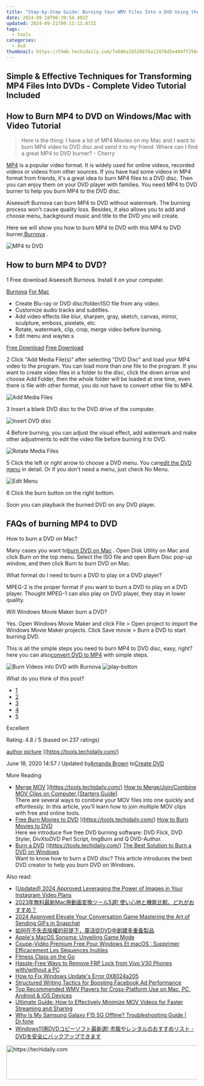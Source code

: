 ```yaml
---
title: "Step-by-Step Guide: Burning Your WMV Files Into a DVD Using the Top DMV Converter Software"
date: 2024-09-18T06:39:54.492Z
updated: 2024-09-21T09:11:13.073Z
tags:
  - tools
categories:
  - dvd
thumbnail: https://thmb.techidaily.com/7a686a1b526676a12878d5e404ff256d91c8737d5163c7ab05139a28f15cb6cd.jpg
---
```


## Simple & Effective Techniques for Transforming MP4 Files Into DVDs - Complete Video Tutorial Included

## How to Burn MP4 to DVD on Windows/Mac with Video Tutorial

> Here is the thing: I have a lot of MP4 Movies on my Mac and I want to burn MP4 video to DVD disc and send it to my friend. Where can I find a great MP4 to DVD burner? - Cherry

[MP4](https://tools.techidaily.com/) is a popular video format. It is widely used for online videos, recorded videos or videos from other sources. If you have had some videos in MP4 format from friends, it's a great idea to burn MP4 files to a DVD disc. Then you can enjoy them on your DVD player with families. You need MP4 to DVD burner to help you burn MP4 to the DVD disc.

 Aiseesoft Burnova can burn MP4 to DVD without watermark. The burning process won't cause quality loss. Besides, it also allows you to add and choose menu, background music and title to the DVD you will create.

 Here we will show you how to burn MP4 to DVD with this MP4 to DVD burner,[Burnova](https://tools.techidaily.com/aiseesoft/burnova/) .

![MP4 to DVD](https://www.aiseesoft.com/images/dvd-creator/mp4-to-dvd.jpg)

## How to burn MP4 to DVD?

1 Free download Aiseesoft Burnova. Install it on your computer.

[Burnova](https://tools.techidaily.com/aiseesoft/burnova/) [For Mac](https://tools.techidaily.com/aiseesoft/dvd-creator/)

* Create Blu-ray or DVD disc/folder/ISO file from any video.
* Customize audio tracks and subtitles.
* Add video effects like blur, sharpen, gray, sketch, canvas, mirror, sculpture, emboss, pixelate, etc.
* Rotate, watermark, clip, crop, merge video before burning.
* Edit menu and wayter.s

[Free Download](https://secure.2checkout.com/order/checkout.php?PRODS=4708691&QTY=1&AFFILIATE=108875&CART=1) [Free Download](https://secure.2checkout.com/order/checkout.php?PRODS=4566611&QTY=1&AFFILIATE=108875&CART=1)

2 Click "Add Media File(s)" after selecting "DVD Disc" and load your MP4 video to the program. You can load more than one file to the program. If you want to create video files in a folder to the disc, click the down arrow and choose Add Folder, then the whole folder will be loaded at one time, even there is file with other format, you do not have to convert other file to MP4.

![Add Media Files](https://www.aiseesoft.com/images/burnova/add-media-files.jpg)

3 Insert a blank DVD disc to the DVD drive of the computer.

![Insert DVD disc](https://www.aiseesoft.com/images/dvd-creator/dvd-to-pc.jpg)

4 Before burning, you can adjust the visual effect, add watermark and make other adjustments to edit the video file before burning it to DVD.

![Rotate Media Files](https://www.aiseesoft.com/images/burnova/rotate-video.jpg)

5 Click the left or right arrow to choose a DVD menu. You can[edit the DVD menu](https://tools.techidaily.com/aiseesoft/dvd-creator/) in detail. Or if you don't need a menu, just check No Menu.

![Edit Menu](https://www.aiseesoft.com/images/burnova/edit-video-menu.jpg)

6 Click the burn button on the right bottom.

Soon you can playback the burned DVD on any DVD player.

## FAQs of burning MP4 to DVD

How to burn a DVD on Mac?

 Many cases you want to[burn DVD on Mac](https://tools.techidaily.com/) . Open Disk Utility on Mac and click Burn on the top menu. Select the ISO file and open Burn Disc pop-up window, and then click Burn to burn DVD on Mac.

 What format do I need to burn a DVD to play on a DVD player?

 MPEG-2 is the proper format if you want to burn a DVD to play on a DVD player. Thought MPEG-1 can also play on DVD player, they stay in lower quality.

Will Windows Movie Maker burn a DVD?

 Yes. Open Windows Movie Maker and click File > Open project to import the Windows Movie Maker projects. Click Save movie > Burn a DVD to start burning DVD.

 This is all the simple steps you need to burn MP4 to DVD disc, easy, right? here you can also[convert DVD to MP4](https://tools.techidaily.com/) with simple steps.

![Burn Videos into DVD with Burnova ](https://www.aiseesoft.com/images/youtube-video/video-burn-video-into-dvd-with-burnova.jpg) ![play-button](https://www.aiseesoft.com/images/play-button.png)

What do you think of this post?

* [1](https://tools.techidaily.com/aiseesoft/dvd-creator/)
* [2](https://tools.techidaily.com/aiseesoft/dvd-creator/)
* [3](https://tools.techidaily.com/aiseesoft/dvd-creator/)
* [4](https://tools.techidaily.com/aiseesoft/dvd-creator/)
* [5](https://tools.techidaily.com/aiseesoft/dvd-creator/)

Excellent

Rating: 4.8 / 5 (based on 237 ratings)

[author picture](https://www.aiseesoft.com/images/author/amanda.png) ](https://tools.techidaily.com/)

 June 18, 2020 14:57 / Updated by[Amanda Brown](https://tools.techidaily.com/) to[Create DVD](https://tools.techidaily.com/aiseesoft/dvd-creator/)

More Reading

* [Merge MOV](https://www.aiseesoft.com/images/more-reading/merge-mov-s.jpg) ](https://tools.techidaily.com/) [ How to Merge/Join/Combine MOV Clips on Computer \[Starters Guide\]](https://tools.techidaily.com/)  
 There are several ways to combine your MOV files into one quickly and effortlessly. In this article, you'll learn how to join multiple MOV clips with free and online tools.
* [Free Burn Movies to DVD](https://www.aiseesoft.com/images/more-reading/movies-to-dvd-for-free-s.jpg) ](https://tools.techidaily.com/) [How to Burn Movies to DVD](https://tools.techidaily.com/)  
 Here we introduce five free DVD burning software: DVD Flick, DVD Styler, DivXtoDVD Perl Script, ImgBurn and Q DVD-Author.
* [Burn a DVD](https://www.aiseesoft.com/images/more-reading/how-to-burn-a-dvd-s.jpg) ](https://tools.techidaily.com/) [The Best Solution to Burn a DVD on Windows](https://tools.techidaily.com/)  
 Want to know how to burn a DVD disc? This article introduces the best DVD creator to help you burn DVD on Windows.

<ins class="adsbygoogle"
     style="display:block"
     data-ad-format="autorelaxed"
     data-ad-client="ca-pub-7571918770474297"
     data-ad-slot="1223367746"></ins>

<ins class="adsbygoogle"
     style="display:block"
     data-ad-client="ca-pub-7571918770474297"
     data-ad-slot="8358498916"
     data-ad-format="auto"
     data-full-width-responsive="true"></ins>

<span class="atpl-alsoreadstyle">Also read:</span>
<div><ul>
<li><a href="https://instagram-video-files.techidaily.com/updated-2024-approved-leveraging-the-power-of-images-in-your-instagram-video-plans/"><u>[Updated] 2024 Approved Leveraging the Power of Images in Your Instagram Video Plans</u></a></li>
<li><a href="https://dvd-bd.techidaily.com/2023mac5/"><u>2023年無料最新Mac用動画変換ツール5選! 使い心地と機能比較、どれがおすすめ？</u></a></li>
<li><a href="https://snapchat-videos.techidaily.com/2024-approved-elevate-your-conversation-game-mastering-the-art-of-sending-gifs-in-snapchat/"><u>2024 Approved Elevate Your Conversation Game Mastering the Art of Sending GIFs in Snapchat</u></a></li>
<li><a href="https://dvd-bd.techidaily.com/1725284103353-dvd/"><u>如何在不失去版權的前提下，靈活從DVD中創建多重备製品</u></a></li>
<li><a href="https://games-able.techidaily.com/apples-macos-sonoma-unveiling-game-mode/"><u>Apple's MacOS Sonoma: Unveiling Game Mode</u></a></li>
<li><a href="https://dvd-bd.techidaily.com/coupe-video-premium-free-pour-windows-et-macos-supprimer-efficacement-les-sequences-inutiles/"><u>Coupe-Vidéo Premium Free Pour Windows Et macOS : Supprimer Efficacement Les Séquences Inutiles</u></a></li>
<li><a href="https://hardware-updates.techidaily.com/fitness-class-on-the-go/"><u>Fitness Class on the Go</u></a></li>
<li><a href="https://bypass-frp.techidaily.com/hassle-free-ways-to-remove-frp-lock-from-vivo-v30-phones-withwithout-a-pc-by-drfone-android/"><u>Hassle-Free Ways to Remove FRP Lock from Vivo V30 Phones with/without a PC</u></a></li>
<li><a href="https://win11.techidaily.com/how-to-fix-windows-updates-error-0x8024a205/"><u>How to Fix Windows Update's Error 0X8024a205</u></a></li>
<li><a href="https://facebook-videos.techidaily.com/structured-writing-tactics-for-boosting-facebook-ad-performance/"><u>Structured Writing Tactics for Boosting Facebook Ad Performance</u></a></li>
<li><a href="https://dvd-bd.techidaily.com/top-recommended-wmv-players-for-cross-platform-use-on-mac-pc-android-and-ios-devices/"><u>Top Recommended WMV Players for Cross-Platform Use on Mac, PC, Android & iOS Devices</u></a></li>
<li><a href="https://dvd-bd.techidaily.com/ultimate-guide-how-to-effectively-minimize-mov-videos-for-faster-streaming-and-sharing/"><u>Ultimate Guide: How to Effectively Minimize MOV Videos for Faster Streaming and Sharing</u></a></li>
<li><a href="https://howto.techidaily.com/why-is-my-samsung-galaxy-f15-5g-offline-troubleshooting-guide-drfone-by-drfone-fix-android-problems-fix-android-problems/"><u>Why Is My Samsung Galaxy F15 5G Offline? Troubleshooting Guide | Dr.fone</u></a></li>
<li><a href="https://dvd-bd.techidaily.com/windows11dvd-dvd/"><u>Windows11用DVDコピーソフト最新選! 市販やレンタルのおすすめリスト - DVDを安全にバックアップできます</u></a></li>
</ul></div>

<!-- affiliate ads begin -->
<a href="https://appsumo.8odi.net/c/5597632/2100526/7443" target="_top" id="2100526">
  <img src="//a.impactradius-go.com/display-ad/7443-2100526" border="0" alt="https://techidaily.com" width="728" height="90"/>
</a>
<img height="0" width="0" src="https://appsumo.8odi.net/i/5597632/2100526/7443" style="position:absolute;visibility:hidden;" border="0" />
<!-- affiliate ads end -->

